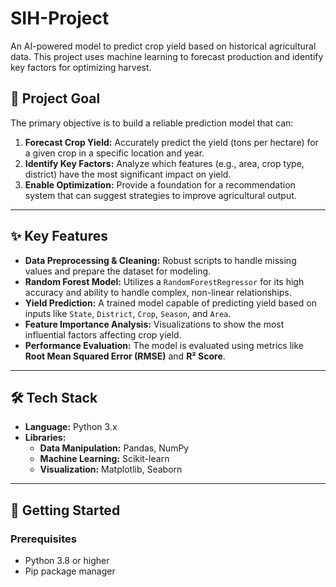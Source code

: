 # SIH-Project
An AI-powered model to predict crop yield based on historical agricultural data. This project uses machine learning to forecast production and identify key factors for optimizing harvest.

## 🎯 Project Goal

The primary objective is to build a reliable prediction model that can:
1.  **Forecast Crop Yield:** Accurately predict the yield (tons per hectare) for a given crop in a specific location and year.
2.  **Identify Key Factors:** Analyze which features (e.g., area, crop type, district) have the most significant impact on yield.
3.  **Enable Optimization:** Provide a foundation for a recommendation system that can suggest strategies to improve agricultural output.

---

## ✨ Key Features

- **Data Preprocessing & Cleaning:** Robust scripts to handle missing values and prepare the dataset for modeling.
- **Random Forest Model:** Utilizes a `RandomForestRegressor` for its high accuracy and ability to handle complex, non-linear relationships.
- **Yield Prediction:** A trained model capable of predicting yield based on inputs like `State`, `District`, `Crop`, `Season`, and `Area`.
- **Feature Importance Analysis:** Visualizations to show the most influential factors affecting crop yield.
- **Performance Evaluation:** The model is evaluated using metrics like **Root Mean Squared Error (RMSE)** and **R² Score**.

---

## 🛠️ Tech Stack

- **Language:** Python 3.x
- **Libraries:**
  - **Data Manipulation:** Pandas, NumPy
  - **Machine Learning:** Scikit-learn
  - **Visualization:** Matplotlib, Seaborn

---

## 🚀 Getting Started

### Prerequisites
- Python 3.8 or higher
- Pip package manager


